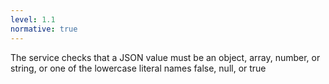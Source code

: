```yaml
---
level: 1.1
normative: true
---
```


The service checks that a JSON value must be an object, array, number, or string, or one of the lowercase literal names false, null, or true